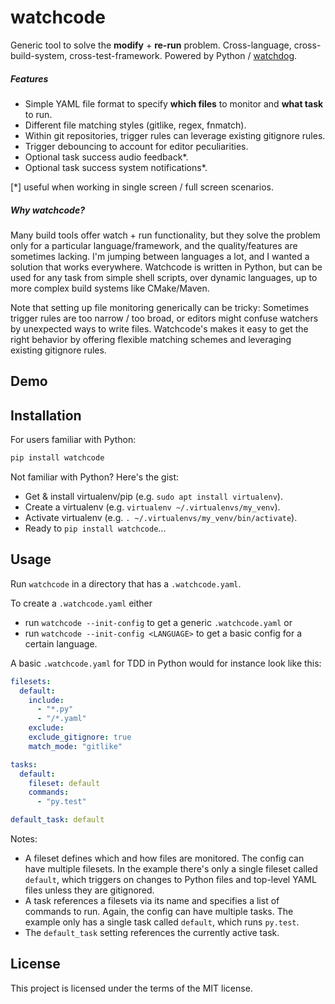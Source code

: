 # watchcode

Generic tool to solve the **modify** + **re-run** problem. 
Cross-language, cross-build-system, cross-test-framework. 
Powered by Python / [watchdog](https://github.com/gorakhargosh/watchdog).

##### Features

- Simple YAML file format to specify **which files** to monitor and **what task** to run.
- Different file matching styles (gitlike, regex, fnmatch).
- Within git repositories, trigger rules can leverage existing gitignore rules.
- Trigger debouncing to account for editor peculiarities.
- Optional task success audio feedback*.
- Optional task success system notifications*.

[*] useful when working in single screen / full screen scenarios.

##### Why watchcode?

Many build tools offer watch + run functionality, 
but they solve the problem only for a particular language/framework, 
and the quality/features are sometimes lacking.
I'm jumping between languages a lot, and I wanted a solution that works everywhere.
Watchcode is written in Python, but can be used for any task from simple shell scripts, over dynamic languages, up to more complex build systems like CMake/Maven.

Note that setting up file monitoring generically can be tricky: 
Sometimes trigger rules are too narrow / too broad, or editors might confuse watchers by unexpected ways to write files.
Watchcode's makes it easy to get the right behavior by offering flexible matching schemes and leveraging existing gitignore rules.


## Demo



## Installation

For users familiar with Python:

```sh
pip install watchcode
```

Not familiar with Python? Here's the gist:

- Get & install virtualenv/pip (e.g. `sudo apt install virtualenv`).
- Create a virtualenv (e.g. `virtualenv ~/.virtualenvs/my_venv`).
- Activate virtualenv (e.g. `. ~/.virtualenvs/my_venv/bin/activate`).
- Ready to `pip install watchcode`...


## Usage

Run `watchcode` in a directory that has a `.watchcode.yaml`.

To create a `.watchcode.yaml` either
- run `watchcode --init-config` to get a generic `.watchcode.yaml` or
- run `watchcode --init-config <LANGUAGE>` to get a basic config for a certain language.

A basic `.watchcode.yaml` for TDD in Python would for instance look like this:

```yaml
filesets:
  default:
    include:
      - "*.py"
      - "/*.yaml"
    exclude:
    exclude_gitignore: true
    match_mode: "gitlike"

tasks:
  default:
    fileset: default
    commands:
      - "py.test"

default_task: default
```

Notes:
- A fileset defines which and how files are monitored. 
  The config can have multiple filesets. 
  In the example there's only a single fileset called `default`, 
  which triggers on changes to Python files and top-level YAML files unless they are gitignored.
- A task references a filesets via its name and specifies a list of commands to run.
  Again, the config can have multiple tasks. 
  The example only has a single task called `default`, which runs `py.test`.
- The `default_task` setting references the currently active task.


## License

This project is licensed under the terms of the MIT license.
